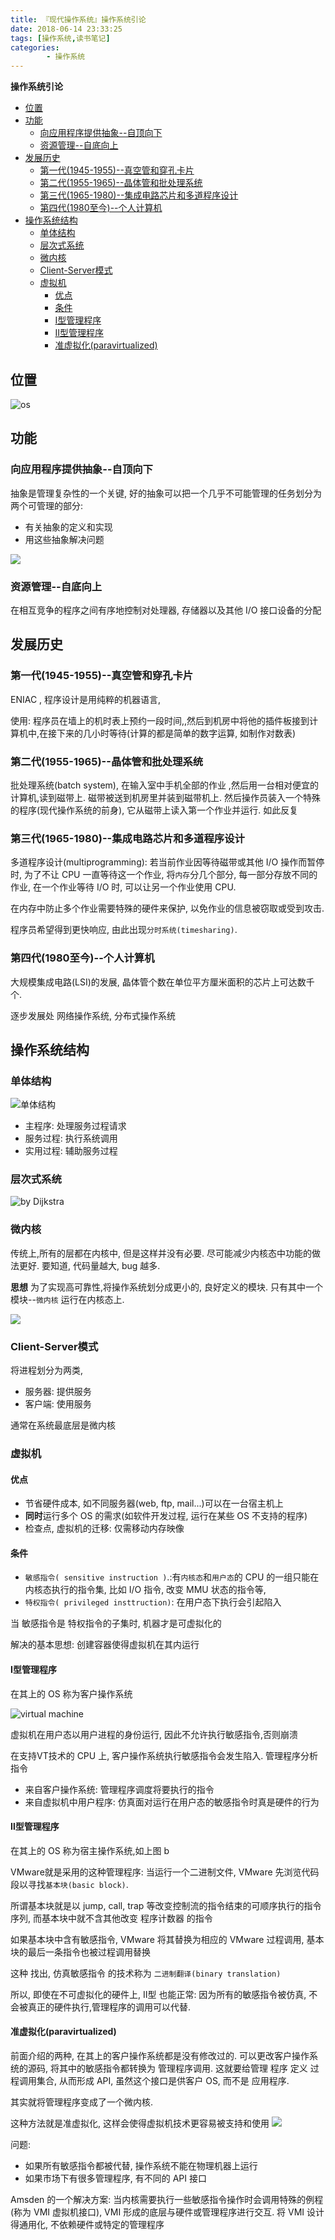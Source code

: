 ```yaml
---
title: 『现代操作系统』操作系统引论
date: 2018-06-14 23:33:25
tags: [操作系统,读书笔记]
categories: 
        - 操作系统
---
```


**操作系统引论**

<!-- more -->

<!-- TOC -->

- [位置](#位置)
- [功能](#功能)
    - [向应用程序提供抽象--自顶向下](#向应用程序提供抽象--自顶向下)
    - [资源管理--自底向上](#资源管理--自底向上)
- [发展历史](#发展历史)
    - [第一代(1945-1955)--真空管和穿孔卡片](#第一代1945-1955--真空管和穿孔卡片)
    - [第二代(1955-1965)--晶体管和批处理系统](#第二代1955-1965--晶体管和批处理系统)
    - [第三代(1965-1980)--集成电路芯片和多道程序设计](#第三代1965-1980--集成电路芯片和多道程序设计)
    - [第四代(1980至今)--个人计算机](#第四代1980至今--个人计算机)
- [操作系统结构](#操作系统结构)
    - [单体结构](#单体结构)
    - [层次式系统](#层次式系统)
    - [微内核](#微内核)
    - [Client-Server模式](#client-server模式)
    - [虚拟机](#虚拟机)
        - [优点](#优点)
        - [条件](#条件)
        - [Ⅰ型管理程序](#ⅰ型管理程序)
        - [Ⅱ型管理程序](#ⅱ型管理程序)
        - [准虚拟化(paravirtualized)](#准虚拟化paravirtualized)

<!-- /TOC -->

<a id="markdown-位置" name="位置"></a>
## 位置
![os](https://upload-images.jianshu.io/upload_images/7130568-d5fdb2eecc5e3f98.png?imageMogr2/auto-orient/strip%7CimageView2/2/w/1240)

<a id="markdown-功能" name="功能"></a>
## 功能
<a id="markdown-向应用程序提供抽象--自顶向下" name="向应用程序提供抽象--自顶向下"></a>
### 向应用程序提供抽象--自顶向下
抽象是管理复杂性的一个关键, 好的抽象可以把一个几乎不可能管理的任务划分为两个可管理的部分:
* 有关抽象的定义和实现
* 用这些抽象解决问题

![](https://upload-images.jianshu.io/upload_images/7130568-5cbf57420d27cf50.png?imageMogr2/auto-orient/strip%7CimageView2/2/w/1240)
<a id="markdown-资源管理--自底向上" name="资源管理--自底向上"></a>
### 资源管理--自底向上
在相互竞争的程序之间有序地控制对处理器,  存储器以及其他 I/O 接口设备的分配

<a id="markdown-发展历史" name="发展历史"></a>
## 发展历史
<a id="markdown-第一代1945-1955--真空管和穿孔卡片" name="第一代1945-1955--真空管和穿孔卡片"></a>
### 第一代(1945-1955)--真空管和穿孔卡片
ENIAC ,  程序设计是用纯粹的机器语言,

使用: 程序员在墙上的机时表上预约一段时间,,然后到机房中将他的插件板接到计算机中,在接下来的几小时等待(计算的都是简单的数字运算, 如制作对数表)

<a id="markdown-第二代1955-1965--晶体管和批处理系统" name="第二代1955-1965--晶体管和批处理系统"></a>
### 第二代(1955-1965)--晶体管和批处理系统
批处理系统(batch system), 在输入室中手机全部的作业 ,然后用一台相对便宜的计算机,读到磁带上. 磁带被送到机房里并装到磁带机上. 然后操作员装入一个特殊的程序(现代操作系统的前身), 它从磁带上读入第一个作业并运行. 如此反复

<a id="markdown-第三代1965-1980--集成电路芯片和多道程序设计" name="第三代1965-1980--集成电路芯片和多道程序设计"></a>
### 第三代(1965-1980)--集成电路芯片和多道程序设计
多道程序设计(multiprogramming): 若当前作业因等待磁带或其他 I/O 操作而暂停时, 为了不让 CPU 一直等待这一个作业, 将`内存`分几个部分, 每一部分存放不同的作业, 在一个作业等待 I/O 时, 可以让另一个作业使用 CPU. 

在内存中防止多个作业需要特殊的硬件来保护, 以免作业的信息被窃取或受到攻击.

程序员希望得到更快响应, 由此出现`分时系统(timesharing)`.

<a id="markdown-第四代1980至今--个人计算机" name="第四代1980至今--个人计算机"></a>
### 第四代(1980至今)--个人计算机
大规模集成电路(LSI)的发展, 晶体管个数在单位平方厘米面积的芯片上可达数千个.

逐步发展处 网络操作系统, 分布式操作系统

<a id="markdown-操作系统结构" name="操作系统结构"></a>
## 操作系统结构
<a id="markdown-单体结构" name="单体结构"></a>
### 单体结构
![单体结构](https://upload-images.jianshu.io/upload_images/7130568-b1d3ffd85fdf3b2a.png?imageMogr2/auto-orient/strip%7CimageView2/2/w/1240)

* 主程序: 处理服务过程请求
* 服务过程: 执行系统调用
* 实用过程: 辅助服务过程


<a id="markdown-层次式系统" name="层次式系统"></a>
### 层次式系统
![by Dijkstra](https://upload-images.jianshu.io/upload_images/7130568-9d20da741a3da50f.png?imageMogr2/auto-orient/strip%7CimageView2/2/w/1240)

<a id="markdown-微内核" name="微内核"></a>
### 微内核
传统上,所有的层都在内核中, 但是这样并没有必要. 尽可能减少内核态中功能的做法更好. 要知道, 代码量越大, bug 越多. 

**思想**
为了实现高可靠性,将操作系统划分成更小的, 良好定义的模块. 只有其中一个模块--`微内核` 运行在内核态上. 

![](https://upload-images.jianshu.io/upload_images/7130568-bbf46c176f455aa8.png?imageMogr2/auto-orient/strip%7CimageView2/2/w/1240)

<a id="markdown-client-server模式" name="client-server模式"></a>
### Client-Server模式
将进程划分为两类,
* 服务器: 提供服务
* 客户端: 使用服务

通常在系统最底层是微内核

<a id="markdown-虚拟机" name="虚拟机"></a>
### 虚拟机   

<a id="markdown-优点" name="优点"></a>
#### 优点
* 节省硬件成本, 如不同服务器(web, ftp, mail...)可以在一台宿主机上
* **同时**运行多个 OS 的需求(如软件开发过程, 运行在某些 OS 不支持的程序)
* 检查点, 虚拟机的迁移: 仅需移动内存映像


<a id="markdown-条件" name="条件"></a>
#### 条件
* `敏感指令( sensitive instruction )`.:有`内核态`和`用户态`的 CPU 的一组只能在内核态执行的指令集, 比如 I/O 指令, 改变 MMU 状态的指令等,
* `特权指令( privileged insttruction)`: 在用户态下执行会引起陷入


当 敏感指令是  特权指令的子集时, 机器才是可虚拟化的

解决的基本思想: 创建容器使得虚拟机在其内运行



<a id="markdown-ⅰ型管理程序" name="ⅰ型管理程序"></a>
#### Ⅰ型管理程序
在其上的 OS 称为客户操作系统

![virtual machine](https://upload-images.jianshu.io/upload_images/7130568-35cfd63ea4c9ec13.png?imageMogr2/auto-orient/strip%7CimageView2/2/w/1240)

虚拟机在用户态以用户进程的身份运行, 因此不允许执行敏感指令,否则崩溃

在支持VT技术的 CPU 上, 客户操作系统执行敏感指令会发生陷入. 管理程序分析指令
* 来自客户操作系统: 管理程序调度将要执行的指令
* 来自虚拟机中用户程序: 仿真面对运行在用户态的敏感指令时真是硬件的行为




<a id="markdown-ⅱ型管理程序" name="ⅱ型管理程序"></a>
#### Ⅱ型管理程序
在其上的 OS 称为宿主操作系统,如上图 b

VMware就是采用的这种管理程序:
 当运行一个二进制文件, VMware 先浏览代码段以寻找`基本块(basic block)`. 

所谓基本块就是以 jump, call, trap 等改变控制流的指令结束的可顺序执行的指令序列, 而基本块中就不含其他改变 程序计数器 的指令

如果基本块中含有敏感指令, VMware 将其替换为相应的 VMware 过程调用, 基本块的最后一条指令也被过程调用替换

这种 找出, 仿真敏感指令 的技术称为 `二进制翻译(binary translation)`

所以, 即使在不可虚拟化的硬件上, Ⅱ型 也能正常: 因为所有的敏感指令被仿真, 不会被真正的硬件执行,管理程序的调用可以代替.

<a id="markdown-准虚拟化paravirtualized" name="准虚拟化paravirtualized"></a>
#### 准虚拟化(paravirtualized)
前面介绍的两种, 在其上的客户操作系统都是没有修改过的. 可以更改客户操作系统的源码, 将其中的敏感指令都转换为 管理程序调用. 这就要给管理 程序 定义 过程调用集合, 从而形成 API, 虽然这个接口是供客户 OS, 而不是 应用程序. 

其实就将管理程序变成了一个微内核.

这种方法就是准虚拟化, 这样会使得虚拟机技术更容易被支持和使用
![](https://upload-images.jianshu.io/upload_images/7130568-58e00c2166e2e226.png?imageMogr2/auto-orient/strip%7CimageView2/2/w/1240)

问题:
* 如果所有敏感指令都被代替, 操作系统不能在物理机器上运行
* 如果市场下有很多管理程序, 有不同的 API 接口


Amsden 的一个解决方案:
当内核需要执行一些敏感指令操作时会调用特殊的例程(称为 VMI 虚拟机接口), VMI 形成的底层与硬件或管理程序进行交互. 将 VMI 设计得通用化, 不依赖硬件或特定的管理程序

